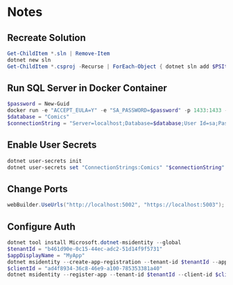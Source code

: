 # Notes

## Recreate Solution

```powershell
Get-ChildItem *.sln | Remove-Item
dotnet new sln
Get-ChildItem *.csproj -Recurse | ForEach-Object { dotnet sln add $PSItem }
```

## Run SQL Server in Docker Container

```powershell
$password = New-Guid
docker run -e "ACCEPT_EULA=Y" -e "SA_PASSWORD=$password" -p 1433:1433 -d mcr.microsoft.com/mssql/server:2019-latest
$database = "Comics"
$connectionString = "Server=localhost;Database=$database;User Id=sa;Password=$password"
```

## Enable User Secrets

```powershell
dotnet user-secrets init
dotnet user-secrets set "ConnectionStrings:Comics" "$connectionString"
```

## Change Ports

```csharp
webBuilder.UseUrls("http://localhost:5002", "https://localhost:5003");
```

## Configure Auth

```powershell
dotnet tool install Microsoft.dotnet-msidentity --global
$tenantId = "b461d90e-0c15-44ec-adc2-51d14f9f5731"
$appDisplayName = "MyApp"
dotnet msidentity --create-app-registration --tenant-id $tenantId --app-display-name $appDisplayName
$clientId = "ad4f8934-36c8-46e9-a100-785353381a40"
dotnet msidentity --register-app --tenant-id $tenantId --client-id $clientId
```

